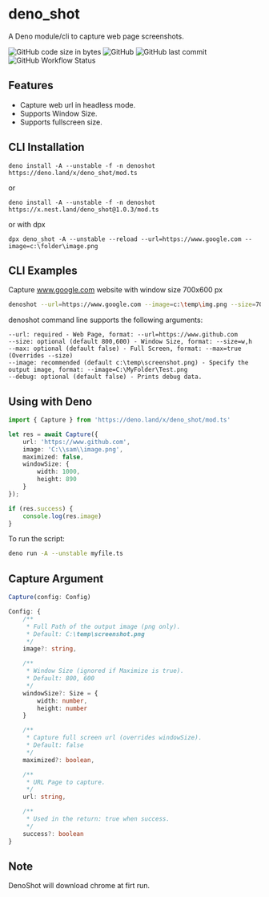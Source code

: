 # deno_shot

A Deno module/cli to capture web page screenshots.

![GitHub code size in bytes](https://img.shields.io/github/languages/code-size/fakoua/denoshot?style=for-the-badge)
![GitHub](https://img.shields.io/github/license/fakoua/denoshot?style=for-the-badge)
![GitHub last commit](https://img.shields.io/github/last-commit/fakoua/denoshot?style=for-the-badge)
![GitHub Workflow Status](https://img.shields.io/github/workflow/status/fakoua/denoshot/Deno%20CI?style=for-the-badge)

## Features

- Capture web url in headless mode.
- Supports Window Size.
- Supports fullscreen size.

## CLI Installation

```
deno install -A --unstable -f -n denoshot https://deno.land/x/deno_shot/mod.ts
```
or

```
deno install -A --unstable -f -n denoshot https://x.nest.land/deno_shot@1.0.3/mod.ts
```

or with dpx

```
dpx deno_shot -A --unstable --reload --url=https://www.google.com --image=c:\folder\image.png
```

## CLI Examples

Capture www.google.com website with window size 700x600 px
```sh
denoshot --url=https://www.google.com --image=c:\temp\img.png --size=700,600
```
denoshot command line supports the following arguments:

```
--url: required - Web Page, format: --url=https://www.github.com
--size: optional (default 800,600) - Window Size, format: --size=w,h
--max: optional (default false) - Full Screen, format: --max=true (Overrides --size)
--image: recommended (default c:\temp\screenshot.png) - Specify the output image, format: --image=C:\MyFolder\Test.png
--debug: optional (default false) - Prints debug data.
```

## Using with Deno

```ts
import { Capture } from 'https://deno.land/x/deno_shot/mod.ts'

let res = await Capture({
    url: 'https://www.github.com',
    image: 'C:\\sam\\image.png',
    maximized: false, 
    windowSize: {
        width: 1000,
        height: 890
    }
});

if (res.success) {
    console.log(res.image)
}
```

To run the script:

```sh
deno run -A --unstable myfile.ts
```

## Capture Argument

```ts
Capture(config: Config)

Config: {
    /**
     * Full Path of the output image (png only).
     * Default: C:\temp\screenshot.png
     */
    image?: string,

    /**
     * Window Size (ignored if Maximize is true).
     * Default: 800, 600
     */
    windowSize?: Size = {
        width: number, 
        height: number
    }

    /**
     * Capture full screen url (overrides windowSize).
     * Default: false
     */
    maximized?: boolean,

    /**
     * URL Page to capture.
     */
    url: string,

    /**
     * Used in the return: true when success.
     */
    success?: boolean
}
```

## Note

DenoShot will download chrome at firt run.
